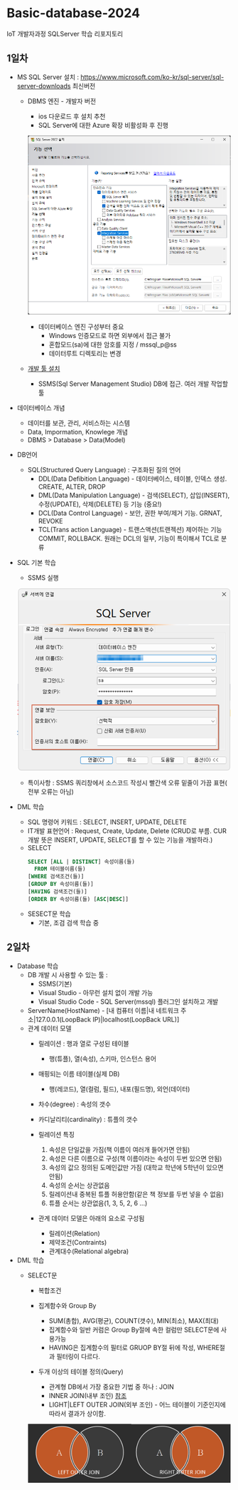 # Basic-database-2024
IoT 개발자과정 SQLServer 학습 리포지토리

## 1일차
- MS SQL Server 설치 : https://www.microsoft.com/ko-kr/sql-server/sql-server-downloads 최신버전
    - DBMS 엔진 - 개발자 버전 
        - ios 다운로드 후 설치 추천
        - SQL Server에 대한 Azure 확장 비활성화 후 진행

        ![기능선택](https://raw.githubusercontent.com/Juhyi/Basic-database-2024/main/images/db001.png)

        - 데이터베이스 엔진 구성부터 중요
            - Windows 인증모드로 하면 외부에서 접근 불가
            - 혼합모드(sa)에 대한 암호를 지정   / mssql_p@ss
            - 데이터루트 디렉토리는 변경
    - [개발 툴 설치](https://learn.microsoft.com/ko-kr/sql/ssms/download-sql-server-management-studio-ssms?view=sql-server-ver16)
        - SSMS(Sql Server Management Studio) DB에 접근. 여러 개발 작업할 툴
- 데이터베이스 개념
    - 데이터를 보관, 관리, 서비스하는 시스템
    - Data, Impormation, Knowlege 개념
    - DBMS > Database > Data(Model) 

- DB언어
    - SQL(Structured Query Language) : 구조화된 질의 언어
        - DDL(Data Defibition Language) - 데이터베이스, 테이블, 인덱스 생성. CREATE, ALTER, DROP 
        - DML(Data Manipulation Language) - 검색(SELECT), 삽입(INSERT), 수정(UPDATE), 삭제(DELETE) 등 기능 (중요!)
        - DCL(Data Control Language) - 보안,  권한 부여/제거 기능. GRNAT, REVOKE
        - TCL(Trans action Language) - 트랜스액션(트랜젝션) 제어하는 기능 COMMIT, ROLLBACK. 원래는 DCL의 일부, 기능이 특이해서 TCL로 분류
- SQL 기본 학습
    - SSMS 실행

    ![SSMS로그인](https://raw.githubusercontent.com/Juhyi/Basic-database-2024/main/images/db002.png)

    - 특이사항 : SSMS 쿼리창에서 소스코드 작성시 빨간색 오류 밑줄이 가끔 표현( 전부 오류는 아님)

- DML 학습
    - SQL 명령어 키워드 : SELECT, INSERT, UPDATE, DELETE
    - IT개발 표현언어 : Request, Create, Update, Delete (CRUD로 부름. CUR개발 뜻은 INSERT, UPDATE, SELECT를 할 수 있는 기능을 개발하라.)
    - SELECT
        ```sql
        SELECT [ALL | DISTINCT] 속성이름(들)
          FROM 테이블이름(들)
        [WHERE 검색조건(들)]
        [GROUP BY 속성이름(들)]
        [HAVING 검색조건(들)]
        [ORDER BY 속성이름(들) [ASC|DESC]]
        ```
    - SESECT문 학습
        - 기본, 조검 검색 학습 중
## 2일차
- Database 학습
    - DB 개발 시 사용할 수 있는 툴 : 
        - SSMS(기본)
        - Visual Studio - 아무런 설치 없이 개발 가능
        - Visual Studio Code - SQL Server(mssql) 플러그인 설치하고 개발
    - ServerName(HostName) - [내 컴퓨터 이름|내 네트워크 주소|127.0.0.1(LoopBack IP)|localhost(LoopBack URL)]
    - 관계 데이터 모델
        - 릴레이션 : 행과 열로 구성된 테이블
            - 행(튜플), 열(속성), 스키마, 인스턴스 용어
        - 매핑되는 이름 테이블(실제 DB)
            - 행(레코드), 열(컬럼, 필드), 내포(필드명), 외언(데이터)
        - 차수(degree) : 속성의 갯수
        - 카디날리티(cardinality) :  튜플의 갯수

        - 릴레이션 특징
            1. 속성은 단일값을 가짐(책 이름이 여러개 들어가면 안됨)
            2. 속성은 다른 이름으로 구성(책 이름이라는 속성이 두번 있으면 안됨)
            3. 속성의 값으 정의된 도메인값만 가짐 (대학교 학년에 5학년이 있으면 안됨)
            4. 속성의 순서는 상관없음
            5. 릴레이션내 중복된 튜플 허용안함(같은 책 정보를 두번 넣을 수 없음)
            6. 튜플 순서는 상관없음(1, 3, 5, 2, 6 ...)
        
        - 관계 데이터 모델은 아래의 요소로 구성됨
            - 릴레이션(Relation)
            - 제약조건(Contraints)
            - 관계대수(Relational algebra)
- DML 학습
    - SELECT문
        - 복합조건
        - 집계함수와 Group By
            - SUM(총합), AVG(평균), COUNT(갯수),  MIN(최소), MAX(최대) 
            - 집계함수와 일반 커럼은 Group By절에 속한 컬럼만 SELECT문에 사용가능
            - HAVING은 집계함수의 필터로 GRUOP BY절 뒤에 작성, WHERE절과 필터링이 다르다.
        
        - 두개 이상의 테이블 정의(Query)
            - 관계형 DB에서 가장 중요한 기법 중 하나 : JOIN
            - INNER JOIN(내부 조인) [참조](https://sql-joins.leopard.in.ua/)
            - LIGHT|LEFT OUTER JOIN(외부 조인) - 어느 테이블이 기준인지에 따라서 결과가 상이함.

      ![외부조인](https://raw.githubusercontent.com/Juhyi/Basic-database-2024/main/images/db004.png)